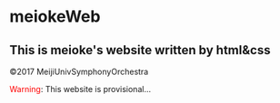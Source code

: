 # meiokeWeb
## This is meioke's website written by html&css
©2017 MeijiUnivSymphonyOrchestra


<font color = "red">Warning</font>: This website is provisional...

